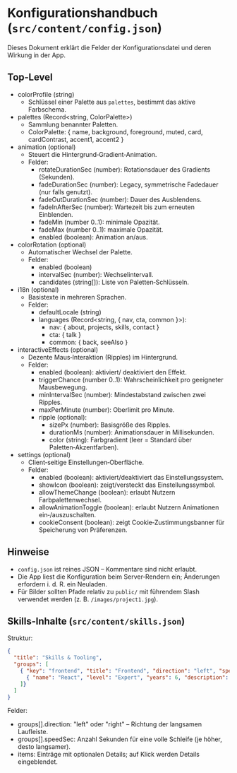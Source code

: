 # Konfigurationshandbuch (`src/content/config.json`)

Dieses Dokument erklärt die Felder der Konfigurationsdatei und deren Wirkung in der App.

## Top‑Level

- colorProfile (string)
  - Schlüssel einer Palette aus `palettes`, bestimmt das aktive Farbschema.
- palettes (Record<string, ColorPalette>)
  - Sammlung benannter Paletten.
  - ColorPalette: { name, background, foreground, muted, card, cardContrast, accent1, accent2 }
- animation (optional)
  - Steuert die Hintergrund‑Gradient‑Animation.
  - Felder:
    - rotateDurationSec (number): Rotationsdauer des Gradients (Sekunden).
    - fadeDurationSec (number): Legacy, symmetrische Fadedauer (nur falls genutzt).
    - fadeOutDurationSec (number): Dauer des Ausblendens.
    - fadeInAfterSec (number): Wartezeit bis zum erneuten Einblenden.
    - fadeMin (number 0..1): minimale Opazität.
    - fadeMax (number 0..1): maximale Opazität.
    - enabled (boolean): Animation an/aus.
- colorRotation (optional)
  - Automatischer Wechsel der Palette.
  - Felder:
    - enabled (boolean)
    - intervalSec (number): Wechselintervall.
    - candidates (string[]): Liste von Paletten‑Schlüsseln.
- i18n (optional)
  - Basistexte in mehreren Sprachen.
  - Felder:
    - defaultLocale (string)
    - languages (Record<string, { nav, cta, common }>):
      - nav: { about, projects, skills, contact }
      - cta: { talk }
      - common: { back, seeAlso }
- interactiveEffects (optional)
  - Dezente Maus‑Interaktion (Ripples) im Hintergrund.
  - Felder:
    - enabled (boolean): aktiviert/ deaktiviert den Effekt.
    - triggerChance (number 0..1): Wahrscheinlichkeit pro geeigneter Mausbewegung.
    - minIntervalSec (number): Mindestabstand zwischen zwei Ripples.
    - maxPerMinute (number): Oberlimit pro Minute.
    - ripple (optional):
      - sizePx (number): Basisgröße des Ripples.
      - durationMs (number): Animationsdauer in Millisekunden.
      - color (string): Farbgradient (leer = Standard über Paletten‑Akzentfarben).
- settings (optional)
  - Client‑seitige Einstellungen‑Oberfläche.
  - Felder:
    - enabled (boolean): aktiviert/deaktiviert das Einstellungssystem.
    - showIcon (boolean): zeigt/versteckt das Einstellungssymbol.
    - allowThemeChange (boolean): erlaubt Nutzern Farbpalettenwechsel.
    - allowAnimationToggle (boolean): erlaubt Nutzern Animationen ein‑/auszuschalten.
    - cookieConsent (boolean): zeigt Cookie‑Zustimmungsbanner für Speicherung von Präferenzen.

## Hinweise

- `config.json` ist reines JSON – Kommentare sind nicht erlaubt.
- Die App liest die Konfiguration beim Server‑Rendern ein; Änderungen erfordern i. d. R. ein Neuladen.
- Für Bilder sollten Pfade relativ zu `public/` mit führendem Slash verwendet werden (z. B. `/images/project1.jpg`).

## Skills‑Inhalte (`src/content/skills.json`)

Struktur:

```json
{
  "title": "Skills & Tooling",
  "groups": [
    { "key": "frontend", "title": "Frontend", "direction": "left", "speedSec": 40, "items": [
      { "name": "React", "level": "Expert", "years": 6, "description": "...", "tags": ["Hooks"], "link": "https://react.dev" }
    ]}
  ]
}
```

Felder:

- groups[].direction: "left" oder "right" – Richtung der langsamen Laufleiste.
- groups[].speedSec: Anzahl Sekunden für eine volle Schleife (je höher, desto langsamer).
- items: Einträge mit optionalen Details; auf Klick werden Details eingeblendet.
